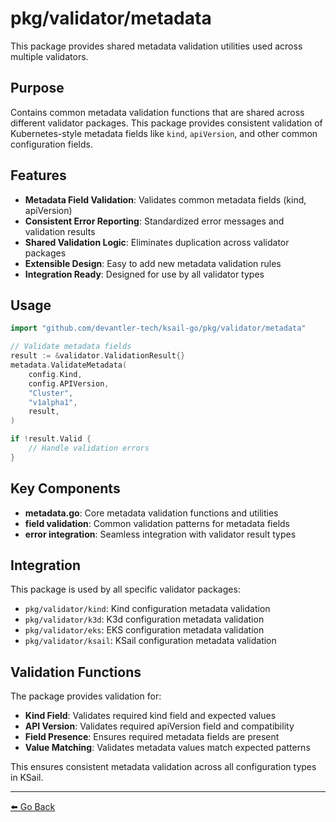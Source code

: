 # pkg/validator/metadata

This package provides shared metadata validation utilities used across multiple validators.

## Purpose

Contains common metadata validation functions that are shared across different validator packages. This package provides consistent validation of Kubernetes-style metadata fields like `kind`, `apiVersion`, and other common configuration fields.

## Features

- **Metadata Field Validation**: Validates common metadata fields (kind, apiVersion)
- **Consistent Error Reporting**: Standardized error messages and validation results
- **Shared Validation Logic**: Eliminates duplication across validator packages
- **Extensible Design**: Easy to add new metadata validation rules
- **Integration Ready**: Designed for use by all validator types

## Usage

```go
import "github.com/devantler-tech/ksail-go/pkg/validator/metadata"

// Validate metadata fields
result := &validator.ValidationResult{}
metadata.ValidateMetadata(
    config.Kind,
    config.APIVersion,
    "Cluster",
    "v1alpha1",
    result,
)

if !result.Valid {
    // Handle validation errors
}
```

## Key Components

- **metadata.go**: Core metadata validation functions and utilities
- **field validation**: Common validation patterns for metadata fields
- **error integration**: Seamless integration with validator result types

## Integration

This package is used by all specific validator packages:

- `pkg/validator/kind`: Kind configuration metadata validation
- `pkg/validator/k3d`: K3d configuration metadata validation
- `pkg/validator/eks`: EKS configuration metadata validation
- `pkg/validator/ksail`: KSail configuration metadata validation

## Validation Functions

The package provides validation for:

- **Kind Field**: Validates required kind field and expected values
- **API Version**: Validates required apiVersion field and compatibility
- **Field Presence**: Ensures required metadata fields are present
- **Value Matching**: Validates metadata values match expected patterns

This ensures consistent metadata validation across all configuration types in KSail.

---

[⬅️ Go Back](../../README.md)

